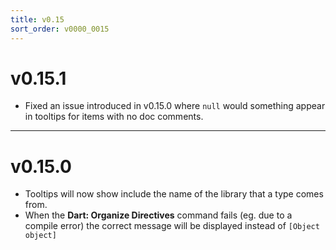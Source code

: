 ```yaml
---
title: v0.15
sort_order: v0000_0015
---
```


# v0.15.1

- Fixed an issue introduced in v0.15.0 where `null` would something appear in tooltips for items with no doc comments.

---

# v0.15.0

- Tooltips will now show include the name of the library that a type comes from.
- When the **Dart: Organize Directives** command fails (eg. due to a compile error) the correct message will be displayed instead of `[Object object]`
